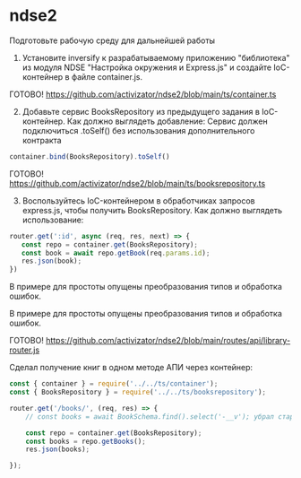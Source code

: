 # ndse2

Подготовьте рабочую среду для дальнейшей работы
1. Установите inversify к разрабатываемому приложению "библиотека" из модуля NDSE "Настройка окружения и Express.js" и создайте IoC-контейнер в файле container.js.


ГОТОВО! https://github.com/activizator/ndse2/blob/main/ts/container.ts

2. Добавьте сервис BooksRepository из предыдущего задания в IoC-контейнер.
    Как должно выглядеть добавление:
    Сервис должен подключиться .toSelf() без использования дополнительного контракта

```typescript
container.bind(BooksRepository).toSelf()
```


ГОТОВО! https://github.com/activizator/ndse2/blob/main/ts/booksrepository.ts

3. Воспользуйтесь IoC-контейнером в обработчиках запросов express.js, чтобы получить BooksRepository.
    Как должно выглядеть использование:

```typescript
router.get(':id', async (req, res, next) => {
   const repo = container.get(BooksRepository);
   const book = await repo.getBook(req.params.id);
   res.json(book);
})
```

  В примере для простоты опущены преобразования типов и обработка ошибок.

  В примере для простоты опущены преобразования типов и обработка ошибок.

ГОТОВО! https://github.com/activizator/ndse2/blob/main/routes/api/library-router.js

Сделал получение книг в одном методе АПИ через контейнер:

```javascript
const { container } = require('../../ts/container');
const { BooksRepository } = require('../../ts/booksrepository');

router.get('/books/', (req, res) => {
    // const books = await BookSchema.find().select('-__v'); убрал старый метод

    const repo = container.get(BooksRepository);
    const books = repo.getBooks();
    res.json(books);

});
```

